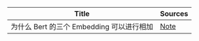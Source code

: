 <!--
 * @Author: qinhsiu
 * @Email: qinhsiu@gmail.com
-->

| Title| Sources |
| -------| ----- | 
| 为什么 Bert 的三个 Embedding 可以进行相加| [Note](https://mp.weixin.qq.com/s/7btjjlicRkIUgg8yGrqdTw) |
